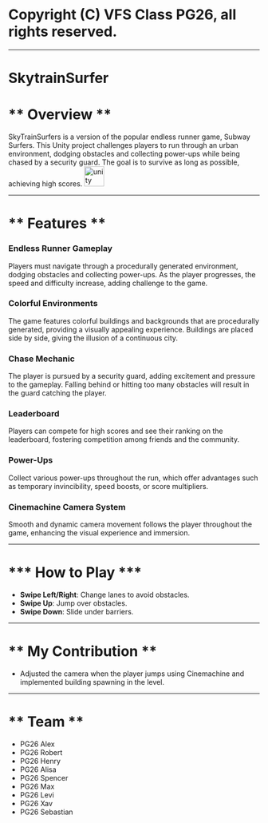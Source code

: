 # Copyright (C) VFS Class PG26, all rights reserved.
---------------------------------------
# SkytrainSurfer

# ** Overview **
SkyTrainSurfers is a version of the popular endless runner game, Subway Surfers. This Unity project challenges players to run through an urban environment, dodging obstacles and collecting power-ups while being chased by a security guard. The goal is to survive as long as possible, achieving high scores.
  <img src="https://skillicons.dev/icons?i=unity" height="40" alt="unity logo"  />
  <img width="12" />
  
---------------------------------------
# ** Features **
### Endless Runner Gameplay
Players must navigate through a procedurally generated environment, dodging obstacles and collecting power-ups. As the player progresses, the speed and difficulty increase, adding challenge to the game.

### Colorful Environments
The game features colorful buildings and backgrounds that are procedurally generated, providing a visually appealing experience. Buildings are placed side by side, giving the illusion of a continuous city.

### Chase Mechanic
The player is pursued by a security guard, adding excitement and pressure to the gameplay. Falling behind or hitting too many obstacles will result in the guard catching the player.

### Leaderboard
Players can compete for high scores and see their ranking on the leaderboard, fostering competition among friends and the community.

### Power-Ups
Collect various power-ups throughout the run, which offer advantages such as temporary invincibility, speed boosts, or score multipliers.

### Cinemachine Camera System
Smooth and dynamic camera movement follows the player throughout the game, enhancing the visual experience and immersion.

---------------------------------------
# *** How to Play ***
- **Swipe Left/Right**: Change lanes to avoid obstacles.
- **Swipe Up**: Jump over obstacles.
- **Swipe Down**: Slide under barriers.
  
---------------------------------------
  # ** My Contribution **

- Adjusted the camera when the player jumps using Cinemachine and implemented building spawning in the level.

---------------------------------------
# ** Team **
- PG26 Alex
- PG26 Robert
- PG26 Henry
- PG26 Alisa
- PG26 Spencer
- PG26 Max
- PG26 Levi
- PG26 Xav
- PG26 Sebastian

